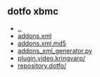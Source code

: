 <html><head><title>dotfo repository</title></head>
<body>
 <h2>dotfo xbmc</h2>
 <ul>
  <li><a href="../">..</a></li>
  <li><a href="addons.xml">addons.xml</a></li>
  <li><a href="addons.xml.md5">addons.xml.md5</a></li>
  <li><a href="addons_xml_generator.py">addons_xml_generator.py</a></li>
  <li><a href="plugin.video.kringvarp/">plugin.video.kringvarp/</a></li>
  <li><a href="repository.dotfo/">repository.dotfo/</a></li>
 </ul>
</body></html>
